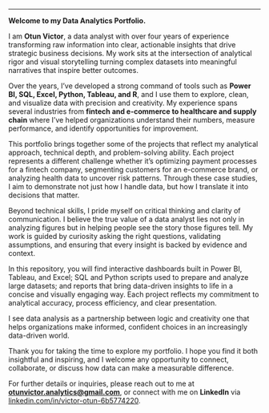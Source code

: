 
---

**Welcome to my Data Analytics Portfolio.**

I am **Otun Victor**, a data analyst with over four years of experience transforming raw information into clear, actionable insights that drive strategic business decisions. My work sits at the intersection of analytical rigor and visual storytelling turning complex datasets into meaningful narratives that inspire better outcomes.

Over the years, I’ve developed a strong command of tools such as **Power BI, SQL, Excel, Python, Tableau, and R**, and I use them to explore, clean, and visualize data with precision and creativity. My experience spans several industries from **fintech and e-commerce to healthcare and supply chain** where I’ve helped organizations understand their numbers, measure performance, and identify opportunities for improvement.

This portfolio brings together some of the projects that reflect my analytical approach, technical depth, and problem-solving ability. Each project represents a different challenge whether it’s optimizing payment processes for a fintech company, segmenting customers for an e-commerce brand, or analyzing health data to uncover risk patterns. Through these case studies, I aim to demonstrate not just how I handle data, but how I translate it into decisions that matter.

Beyond technical skills, I pride myself on critical thinking and clarity of communication. I believe the true value of a data analyst lies not only in analyzing figures but in helping people see the story those figures tell. My work is guided by curiosity asking the right questions, validating assumptions, and ensuring that every insight is backed by evidence and context.

In this repository, you will find interactive dashboards built in Power BI, Tableau, and Excel; SQL and Python scripts used to prepare and analyze large datasets; and reports that bring data-driven insights to life in a concise and visually engaging way. Each project reflects my commitment to analytical accuracy, process efficiency, and clear presentation.

I see data analysis as a partnership between logic and creativity one that helps organizations make informed, confident choices in an increasingly data-driven world.

Thank you for taking the time to explore my portfolio. I hope you find it both insightful and inspiring, and I welcome any opportunity to connect, collaborate, or discuss how data can make a measurable difference.

For further details or inquiries, please reach out to me at **[otunvictor.analytics@gmail.com](mailto:otunvictor.analytics@gmail.com)**, or connect with me on **LinkedIn** via [linkedin.com/in/victor-otun-6b5774220](https://www.linkedin.com/in/victor-otun-6b5774220).
